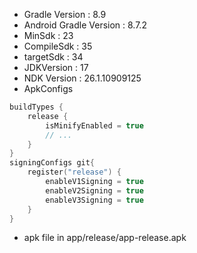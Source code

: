 - Gradle Version : 8.9
- Android Gradle Version : 8.7.2
- MinSdk : 23
- CompileSdk : 35
- targetSdk : 34
- JDKVersion : 17
- NDK Version : 26.1.10909125
- ApkConfigs 
```kotlin
buildTypes {
    release {
        isMinifyEnabled = true
        // ...
    }
}
signingConfigs git{
    register("release") {
        enableV1Signing = true
        enableV2Signing = true
        enableV3Signing = true
    }
}
```
- apk file in app/release/app-release.apk